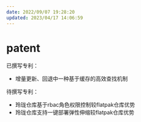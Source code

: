 ```yaml
---
date: 2022/09/07 19:28:20
updated: 2023/04/17 14:06:59
---
```


# patent

已撰写专利：

- 增量更新、回退中一种基于缓存的高效查找机制

待撰写专利：

- 玲珑仓库基于rbac角色权限控制较flatpak仓库优势
- 玲珑仓库支持一键部署弹性伸缩较flatpak仓库优势